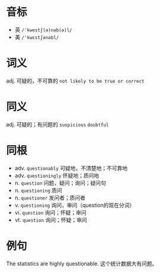 # 音标

- 英 `/'kwestʃ(ə)nəb(ə)l/`
- 美 `/'kwɛstʃənəbl/`

# 词义

adj. 可疑的，不可靠的
`not likely to be true or correct`

# 同义

adj. 可疑的；有问题的
`suspicious` `doubtful`

# 同根

- adv. `questionably` 可疑地，不清楚地；不可靠地
- adv. `questioningly` 怀疑地；质问地
- n. `question` 问题，疑问；询问；疑问句
- n. `questioning` 质问
- n. `questioner` 发问者；质问者
- v. `questioning` 询问，审问（question的现在分词）
- vi. `question` 询问；怀疑；审问
- vt. `question` 询问；怀疑；审问

# 例句

The statistics are highly questionable.
这个统计数据大有问题。


